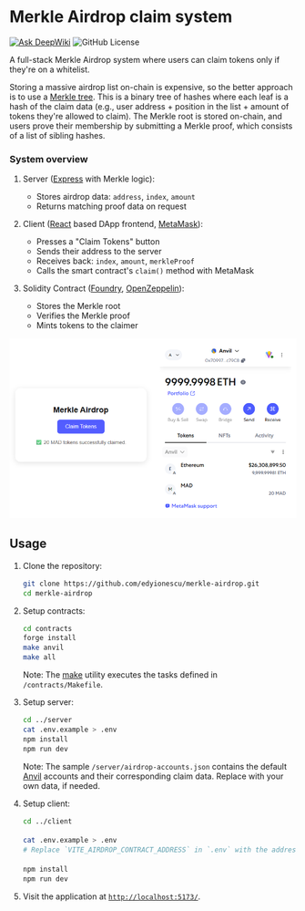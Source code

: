 # Merkle Airdrop claim system

[![Ask DeepWiki](https://deepwiki.com/badge.svg)](https://deepwiki.com/edyionescu/merkle-airdrop)
![GitHub License](https://img.shields.io/github/license/edyionescu/merkle-airdrop)

A full-stack Merkle Airdrop system where users can claim tokens only if they're on a whitelist.

Storing a massive airdrop list on-chain is expensive, so the better approach is to use a [Merkle tree](https://blog.ethereum.org/2015/11/15/merkling-in-ethereum). This is a binary tree of hashes where each leaf is a hash of the claim data (e.g., user address + position in the list + amount of tokens they're allowed to claim). The Merkle root is stored on-chain, and users prove their membership by submitting a Merkle proof, which consists of a list of sibling hashes.

### System overview

1. Server ([Express](https://expressjs.com/) with Merkle logic):

   - Stores airdrop data: `address`, `index`, `amount`
   - Returns matching proof data on request

2. Client ([React](https://react.dev/) based DApp frontend, [MetaMask](https://metamask.io/)):

   - Presses a "Claim Tokens" button
   - Sends their address to the server
   - Receives back: `index`, `amount`, `merkleProof`
   - Calls the smart contract's `claim()` method with MetaMask

3. Solidity Contract ([Foundry](https://book.getfoundry.sh/), [OpenZeppelin](https://openzeppelin.com/)):

   - Stores the Merkle root
   - Verifies the Merkle proof
   - Mints tokens to the claimer

![Merkle Airdrop](merkle-airdrop.png)

## Usage

1. Clone the repository:

   ```bash
   git clone https://github.com/edyionescu/merkle-airdrop.git
   cd merkle-airdrop
   ```

2. Setup contracts:

   ```bash
   cd contracts
   forge install
   make anvil
   make all
   ```

   Note: The [make](https://www.gnu.org/software/make/) utility executes the tasks defined in `/contracts/Makefile`.

3. Setup server:

   ```bash
   cd ../server
   cat .env.example > .env
   npm install
   npm run dev
   ```

   Note: The sample `/server/airdrop-accounts.json` contains the default [Anvil](https://book.getfoundry.sh/anvil/) accounts and their corresponding claim data. Replace with your own data, if needed.

4. Setup client:

   ```bash
   cd ../client

   cat .env.example > .env
   # Replace `VITE_AIRDROP_CONTRACT_ADDRESS` in `.env` with the address of the deployed contract

   npm install
   npm run dev
   ```

5. Visit the application at [`http://localhost:5173/`](http://localhost:5173/).
